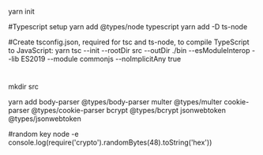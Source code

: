 yarn init

#Typescript setup
yarn add @types/node typescript
yarn add -D ts-node

#Create tsconfig.json, required for tsc and ts-node, to compile TypeScript to JavaScript:
yarn tsc --init --rootDir src --outDir ./bin --esModuleInterop --lib ES2019 --module commonjs --noImplicitAny true

#
mkdir src

yarn add body-parser @types/body-parser multer @types/multer cookie-parser @types/cookie-parser bcrypt @types/bcrypt jsonwebtoken @types/jsonwebtoken

#random key
node -e console.log(require('crypto').randomBytes(48).toString('hex'))